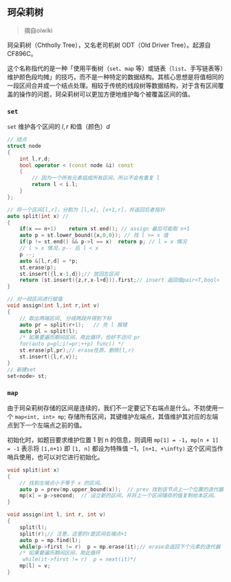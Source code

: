 ## 珂朵莉树
> 摘自oiwiki

珂朵莉树（Chtholly Tree），又名老司机树 ODT（Old Driver Tree）。起源自 CF896C。

这个名称指代的是一种「使用平衡树（`set`、`map` 等）或链表（`list`、手写链表等）维护颜色段均摊」的技巧，而不是一种特定的数据结构。其核心思想是将值相同的一段区间合并成一个结点处理。相较于传统的线段树等数据结构，对于含有区间覆盖的操作的问题，珂朵莉树可以更加方便地维护每个被覆盖区间的值。

### `set`
`set` 维护各个区间的 $l,r$ 和值（颜色）$d$
```cpp
// 结点
struct node
{
	int l,r,d;
	bool operator < (const node &i)	const
	{
        // 因为一个所有元素组成所有区间，所以不会有重复 l
		return l < i.l;
	}
};

// 将一个区间[l,r]，分割为 [l,x], [x+1,r]，并返回后者指针
auto split(int x) // 
{
	if(x == n+1)	return st.end(); // assign 最后可能取 n+1
	auto p = st.lower_bound({x,0,0}); // 找 l >= x 值
	if(p != st.end() && p->l == x)	return p; // l = x 情况
    // l > x 情况，p-- 后 l < x
	p --;
	auto &[l,r,d] = *p;
	st.erase(p);
	st.insert({l,x-1,d});// 放回左区间
	return (st.insert({z,r,x-l+d})).first;// insert 返回值pair<T,bool>
}

// 对一段区间进行赋值
void assign(int l,int r,int v)
{
    // 取出两端区间, 分成两段并得到下标
	auto pr = split(r+1);   // 先 l 报错
	auto pl = split(l);
    /* 如果要遍历期间区间，用此循环，恰好不访问 pr
    for(auto p=pl;i!=pr;++p) func() */
	st.erase(pl,pr);// erase性质，删除[l,r)
	st.insert({l,r,v});
}
// 新建set
set<node> st;
```

### `map`
由于珂朵莉树存储的区间是连续的，我们不一定要记下右端点是什么。不妨使用一个 `map<int, int> mp`; 存储所有区间，其键维护左端点，其值维护其对应的左端点到下一个左端点之前的值。

初始化时，如题目要求维护位置 1 到 n 的信息，则调用 `mp[1] = -1`，`mp[n + 1] = -1` 表示将 `[1,n+1)` 即 `[1, n]` 都设为特殊值 $-1$，`[n+1, +\infty)` 这个区间当作哨兵使用，也可以对它进行初始化。

```cpp
void split(int x)
{
    // 找到左端点小于等于 x 的区间。
    auto p = prev(mp.upper_bound(x));  // prev 找到该节点上一个位置的迭代器
    mp[x] = p->second;  // 设立新的区间，并将上一个区间储存的值复制给本区间。
}

void assign(int l, int r, int v) 
{  
    split(l);
    split(r);// 注意，这里的r是区间右端点+1
    auto p = mp.find(l);
    while(p->first != r)  p = mp.erase(it);// erase会返回下个元素的迭代器
    /* 如果要遍历期间区间，用此循环
     while(it->first != r)  p = next(it)*/
    mp[l] = v;
}
```